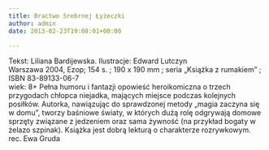 ```yaml
---
title: Bractwo Srebrnej Łyżeczki
author: admin
date: 2013-02-23T19:08:01+00:00

---
```


  Tekst: Liliana Bardijewska. Ilustracje: Edward Lutczyn<br /> Warszawa 2004, Ezop; 154 s. ; 190 x 190 mm ; seria „Książka z rumakiem” ; ISBN 83-89133-06-7<br /> wiek: 8+
Pełna humoru i fantazji opowieść heroikomiczna o trzech przygodach chłopca niejadka, mających miejsce podczas kolejnych posiłków. Autorka, nawiązując do sprawdzonej metody „magia zaczyna się w domu”, tworzy baśniowe światy, w których dużą rolę odgrywają domowe sprzęty związane z jedzeniem oraz sama żywność (na przykład bogaty w żelazo szpinak). Książka jest dobrą lekturą o charakterze rozrywkowym.
rec. Ewa Gruda
